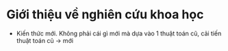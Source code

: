 # Giới thiệu về nghiên cứu khoa học
- Kiến thức mới. Không phải cái gì mới mà dựa vào 1 thuật toán cũ, cải tiến thuật toán cũ -> mới